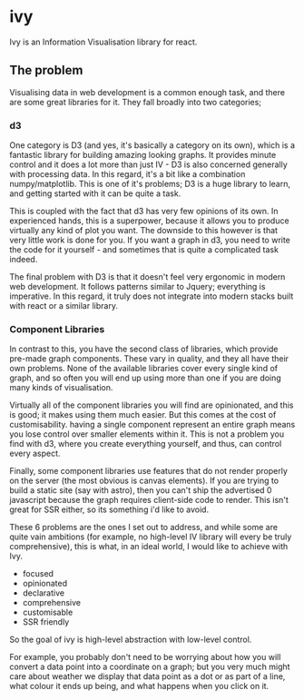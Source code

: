 # ivy

Ivy is an Information Visualisation library for react.

## The problem

Visualising data in web development is a common enough task, and there are some great libraries for it. They fall broadly into two categories;

### d3

One category is D3 (and yes, it's basically a category on its own), which is a fantastic library for building amazing looking graphs. It provides minute control and it does a lot more than just IV - D3 is also concerned generally with processing data. In this regard, it's a bit like a combination numpy/matplotlib. This is one of it's problems; D3 is a huge library to learn, and getting started with it can be quite a task.

This is coupled with the fact that d3 has very few opinions of its own. In experienced hands, this is a superpower, because it allows you to produce virtually any kind of plot you want. The downside to this however is that very little work is done for you. If you want a graph in d3, you need to write the code for it yourself - and sometimes that is quite a complicated task indeed.

The final problem with D3 is that it doesn't feel very ergonomic in modern web development. It follows patterns similar to Jquery; everything is imperative. In this regard, it truly does not integrate into modern stacks built with react or a similar library.

### Component Libraries

In contrast to this, you have the second class of libraries, which provide pre-made graph components. These vary in quality, and they all have their own problems. None of the available libraries cover every single kind of graph, and so often you will end up using more than one if you are doing many kinds of visualisation.

Virtually all of the component libraries you will find are opinionated, and this is good; it makes using them much easier. But this comes at the cost of customisability. having a single component represent an entire graph means you lose control over smaller elements within it. This is not a problem you find with d3, where you create everything yourself, and thus, can control every aspect.

Finally, some component libraries use features that do not render properly on the server (the most obvious is canvas elements). If you are trying to build a static site (say with astro), then you can't ship the advertised 0 javascript because the graph requires client-side code to render. This isn't great for SSR either, so its something i'd like to avoid.

These 6 problems are the ones I set out to address, and while some are quite vain ambitions (for example, no high-level IV library will every be truly comprehensive), this is what, in an ideal world, I would like to achieve with Ivy.

- focused
- opinionated
- declarative
- comprehensive
- customisable
- SSR friendly

So the goal of ivy is high-level abstraction with low-level control.

For example, you probably don't need to be worrying about how you will convert a data point into a coordinate on a graph; but you very much might care about weather we display that data point as a dot or as part of a line, what colour it ends up being, and what happens when you click on it.
